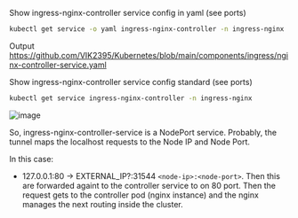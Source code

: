 Show ingress-nginx-controller service config in yaml (see ports)
```bash
kubectl get service -o yaml ingress-nginx-controller -n ingress-nginx
```

Output\
https://github.com/VIK2395/Kubernetes/blob/main/components/ingress/nginx-controller-service.yaml

Show ingress-nginx-controller service config standard (see ports)
```bash
kubectl get service ingress-nginx-controller -n ingress-nginx
```

![image](https://github.com/user-attachments/assets/1916a7af-17fc-4d15-b4c4-31c9aa7cc3b5)

So, ingress-nginx-controller-service is a NodePort service. Probably, the tunnel maps the localhost requests to the Node IP and Node Port.

In this case:
- 127.0.0.1:80 -> EXTERNAL_IP?:31544 `<node-ip>:<node-port>`. Then this are forwarded againt to the controller service to on 80 port. Then the request gets to the controller pod (nginx instance) and the nginx manages the next routing inside the cluster.
